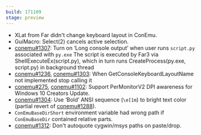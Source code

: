 ```yaml
---
build: 171109
stage: preview
---
```


* XLat from Far didn't change keyboard layout in ConEmu.
* GuiMacro: Select(2) cancels active selection.
* [conemu#1307](https://github.com/Maximus5/ConEmu/issues/1307): Turn on ‘Long console output’ when user runs `script.py` associated with `py.exe`
  The script is executed by Far3 via ShellExecuteEx(script.py),
  which in turn runs CreateProcess(py.exe, script.py) in background thread
* [conemu#1236](https://github.com/Maximus5/ConEmu/issues/1236), [conemu#1303](https://github.com/Maximus5/ConEmu/issues/1303): When GetConsoleKeyboardLayoutName not implemented stop calling it
* [conemu#275](https://github.com/Maximus5/ConEmu/issues/275), [conemu#1102](https://github.com/Maximus5/ConEmu/issues/1102): Support PerMonitorV2 DPI awareness for Windows 10 Creators Update.
* [conemu#1304](https://github.com/Maximus5/ConEmu/issues/1304): Use ‘Bold’ ANSI sequence (`\e[1m`) to bright text color (partial revert of [conemu#1288](https://github.com/Maximus5/ConEmu/issues/1288)).
* `ConEmuBaseDirShort` environment variable had wrong path if `ConEmuBaseDir` contained relative parts.
* [conemu#1312](https://github.com/Maximus5/ConEmu/issues/1312): Don't autoquote cygwin/msys paths on paste/drop.
